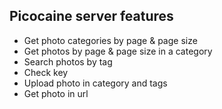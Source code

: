 ## Picocaine server features

- Get photo categories by page & page size
- Get photos by page & page size in a category
- Search photos by tag
- Check key
- Upload photo in category and tags
- Get photo in url
